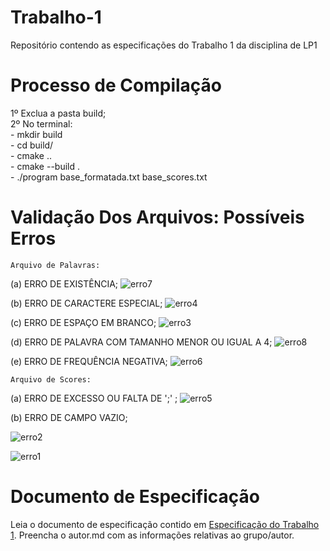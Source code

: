 # Trabalho-1
Repositório contendo as especificações do Trabalho 1 da disciplina de LP1
# Processo de Compilação
1º Exclua a pasta build; <br />
2º No terminal: <br />
    - mkdir build <br />
    - cd build/ <br />
    - cmake .. <br />
    - cmake --build . <br />
    - ./program base_formatada.txt base_scores.txt
# Validação Dos Arquivos: Possíveis Erros

    Arquivo de Palavras:

(a) ERRO DE EXISTÊNCIA;
![erro7](https://user-images.githubusercontent.com/82531511/165169587-4716169f-6c34-42ca-994b-30ef84ba4e72.jpeg)

(b) ERRO DE CARACTERE ESPECIAL;
![erro4](https://user-images.githubusercontent.com/82531511/165169521-40e9aa40-c39d-4d5f-983d-4dcfed3ee9ad.jpeg)

(c) ERRO DE ESPAÇO EM BRANCO;
![erro3](https://user-images.githubusercontent.com/82531511/165169500-3a6e1d85-8c78-4fea-92a2-2001242befaf.jpeg)

(d) ERRO DE PALAVRA COM TAMANHO MENOR OU IGUAL A 4;
![erro8](https://user-images.githubusercontent.com/82531511/165169603-b6086557-c573-4507-bdff-b82436223fec.jpeg)

(e) ERRO DE FREQUÊNCIA NEGATIVA;
![erro6](https://user-images.githubusercontent.com/82531511/165169564-f3a13eed-8bc0-4883-85d2-e176df4e1b0c.jpeg)

    Arquivo de Scores:
    
(a) ERRO DE EXCESSO OU FALTA DE ';' ;
![erro5](https://user-images.githubusercontent.com/82531511/165169546-bc2b87cb-76fc-496e-8d7f-6819e51453a3.jpeg)

(b) ERRO DE CAMPO VAZIO;

![erro2](https://user-images.githubusercontent.com/82531511/165169481-7d8320bf-ffb7-474c-af95-e5a5072ee709.jpeg)

![erro1](https://user-images.githubusercontent.com/82531511/165169404-af0261fc-3a9d-4415-99b3-458119852ad2.jpeg)



# Documento de Especificação

Leia o documento de especificação contido em [Especificação do Trabalho 1](https://docs.google.com/document/d/1aa51VNLQ_jpZaEuGkMz2KE8feAkE48-TENZ9eqn48nk/edit?usp=sharing). Preencha o autor.md com as informações relativas ao grupo/autor.
